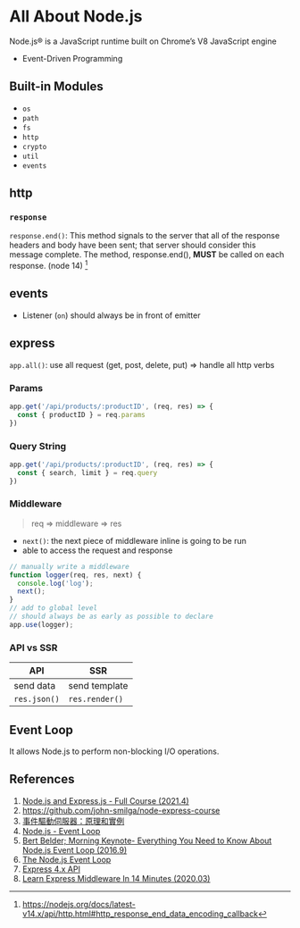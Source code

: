 # All About Node.js

Node.js® is a JavaScript runtime built on Chrome’s V8 JavaScript engine

- Event-Driven Programming

## Built-in Modules

+ `os`
+ `path`
+ `fs`
+ `http`
+ `crypto`
+ `util`
+ `events`

## http

### `response`

`response.end()`: This method signals to the server that all of the response headers and body have been sent; that server should consider this message complete. The method, response.end(), **MUST** be called on each response. (node 14) [^1]

## events

- Listener (`on`) should always be in front of emitter

## express

`app.all()`: use all request (get, post, delete, put) => handle all http verbs

### Params

```javascript
app.get('/api/products/:productID', (req, res) => {
  const { productID } = req.params
})
```

### Query String

```javascript
app.get('/api/products/:productID', (req, res) => {
  const { search, limit } = req.query
})
```
### Middleware

> req => middleware => res

- `next()`: the next piece of middleware inline is going to be run
- able to access the request and response

```javascript
// manually write a middleware
function logger(req, res, next) {
  console.log('log');
  next();
}
// add to global level
// should always be as early as possible to declare
app.use(logger);
```
  
### API vs SSR

| API | SSR |
| --- | --- |
| send data |  send template |
| `res.json()` |  `res.render()` |

## Event Loop

It allows Node.js to perform non-blocking I/O operations.

## References

1. [Node.js and Express.js - Full Course (2021.4)](https://youtu.be/Oe421EPjeBE)
2. https://github.com/john-smilga/node-express-course
3. [事件驅動伺服器：原理和實例](https://hackmd.io/@sysprog/event-driven-server)
4. [Node.js - Event Loop](https://nodejs.org/en/docs/guides/event-loop-timers-and-nexttick/#the-node-js-event-loop-timers-and-process-nexttick)
5. [Bert Belder; Morning Keynote- Everything You Need to Know About Node.js Event Loop (2016.9)](https://youtu.be/PNa9OMajw9w)
6. [The Node.js Event Loop](https://nodejs.dev/learn/the-nodejs-event-loop)
7. [Express 4.x API](https://expressjs.com/en/api.html)
8. [Learn Express Middleware In 14 Minutes (2020.03)](https://youtu.be/lY6icfhap2o)

[^1]: https://nodejs.org/docs/latest-v14.x/api/http.html#http_response_end_data_encoding_callback
